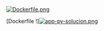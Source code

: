 [![Dockerfile.png](https://i.postimg.cc/hvt2bT2H/Dockerfile.png)](https://postimg.cc/R621v65R)


[Dockerfile !][![app-py-solucion.png](https://i.postimg.cc/TwMwDc33/app-py-solucion.png)](https://postimg.cc/hJscFTmk)
